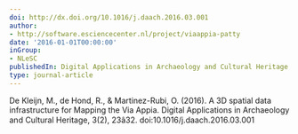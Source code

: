 ```yaml
---
doi: http://dx.doi.org/10.1016/j.daach.2016.03.001
author:
- http://software.esciencecenter.nl/project/viaappia-patty
date: '2016-01-01T00:00:00'
inGroup:
- NLeSC
publishedIn: Digital Applications in Archaeology and Cultural Heritage
type: journal-article
---
```

De Kleijn, M., de Hond, R., & Martinez-Rubi, O. (2016). A 3D spatial data infrastructure for Mapping the Via Appia. Digital Applications in Archaeology and Cultural Heritage, 3(2), 23â32. doi:10.1016/j.daach.2016.03.001

